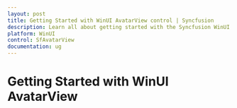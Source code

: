 ```yaml
---
layout: post
title: Getting Started with WinUI AvatarView control | Syncfusion
description: Learn all about getting started with the Syncfusion WinUI AvatarView(SfAvatarView) control, its elements, and more here.
platform: WinUI
control: SfAvatarView
documentation: ug
---
```


# Getting Started with WinUI AvatarView